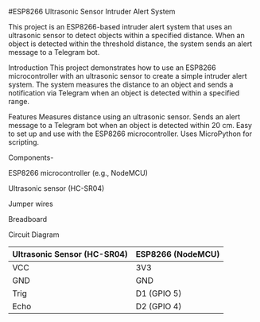 #ESP8266 Ultrasonic Sensor Intruder Alert System

This project is an ESP8266-based intruder alert system that uses an ultrasonic sensor to detect objects within a specified distance. When an object is detected within the threshold distance, the system sends an alert message to a Telegram bot.

Introduction
This project demonstrates how to use an ESP8266 microcontroller with an ultrasonic sensor to create a simple intruder alert system. The system measures the distance to an object and sends a notification via Telegram when an object is detected within a specified range.

Features
Measures distance using an ultrasonic sensor.
Sends an alert message to a Telegram bot when an object is detected within 20 cm.
Easy to set up and use with the ESP8266 microcontroller.
Uses MicroPython for scripting.

Components-

ESP8266 microcontroller (e.g., NodeMCU)

Ultrasonic sensor (HC-SR04)

Jumper wires

Breadboard

Circuit Diagram

Ultrasonic Sensor (HC-SR04)  | ESP8266 (NodeMCU)
---------------------------- | -----------------
VCC                          | 3V3
GND                          | GND
Trig                         | D1 (GPIO 5)
Echo                         | D2 (GPIO 4)

